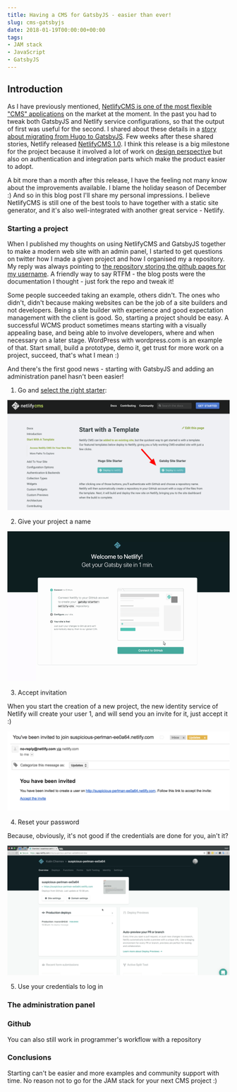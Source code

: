 ```yaml
---
title: Having a CMS for GatsbyJS - easier than ever!
slug: cms-gatsbyjs
date: 2018-01-19T00:00:00+00:00
tags:
- JAM stack
- JavaScript
- GatsbyJS
---
```


## Introduction

As I have previously mentioned, [NetlifyCMS is one of the most flexible "CMS" applications](https://kalinchernev.github.io/admin-ui-gatsby-static-site-generator) on the market at the moment. In the past you had to tweak both GatsbyJS and Netlify service configurations, so that the output of first was useful for the second. I shared about these details in a [story about migrating from Hugo to GatsbyJS](https://www.gatsbyjs.org/blog/2017-11-06-migrate-hugo-gatsby/#admin-panel). Few weeks after these shared stories, Netlify released [NetlifyCMS 1.0](https://www.netlify.com/blog/2017/12/07/open-source-netlify-cms-hits-1.0-bringing-git-based-content-management-to-static-sites-everywhere/). I think this release is a big milestone for the project because it involved a lot of work on [design perspective](https://github.com/netlify/netlify-cms/issues?q=is%3Aissue+is%3Aopen+sort%3Acomments-desc+label%3A%22area%3A+design%22) but also on authentication and integration parts which make the product easier to adopt.

A bit more than a month after this release, I have the feeling not many know about the improvements available. I blame the holiday season of December :)  And so in this blog post I'll share my personal impressions. I believe NetlifyCMS is still one of the best tools to have together with a static site generator, and it's also well-integrated with another great service - Netlify.

### Starting a project

When I published my thoughts on using NetlifyCMS and GatsbyJS together to make a modern web site with an admin panel, I started to get questions on twitter how I made a given project and how I organised my a repository. My reply was always pointing to [the repository storing the github pages for my username](https://github.com/kalinchernev/kalinchernev.github.io). A friendly way to say RTFM - the blog posts were the documentation I thought - just fork the repo and tweak it!

Some people succeeded taking an example, others didn't. The ones who didn't, didn't because making websites can be the job of a site builders and not developers. Being a site builder with experience and good expectation management with the client is good. So, starting a project should be easy. A successful WCMS product sometimes means starting with a visually appealing base, and being able to involve developers, where and when necessary on a later stage. WordPress with wordpress.com is an example of that. Start small, build a prototype, demo it, get trust for more work on a project, succeed, that's what I mean :)

And there's the first good news - starting with GatsbyJS and adding an administration panel hasn't been easier!

1) Go and [select the right starter](https://www.netlifycms.org/docs/start-with-a-template/):

![Select the GatsbyJS starter](./images/netlifycms-gatsbyjs-starter.png)

2) Give your project a name

![Naming your project](./images/gatsbyjs-starter-progress.gif)

3) Accept invitation

When you start the creation of a new project, the new identity service of Netlify will create your user 1, and will send you an invite for it, just accept it :)

![Accept Netlify invite](./images/accept-netlify-invite.png)

4) Reset your password

Because, obviously, it's not good if the credentials are done for you, ain't it?

![Reset your credentials](./images/password-reset-netlifycms.gif)

5) Use your credentials to log in



### The administration panel

### Github

You can also still work in programmer's workflow with a repository

### Conclusions

Starting can't be easier and more examples and community support with time. No reason not to go for the JAM stack for your next CMS project :)
